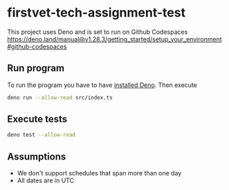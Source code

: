 # firstvet-tech-assignment-test

This project uses Deno and is set to run on Github Codespaces
https://deno.land/manual@v1.28.3/getting_started/setup_your_environment#github-codespaces


## Run program

To run the program you have to have [installed Deno](https://deno.land/manual@v1.28.3/getting_started/installation). Then execute

```bash
deno run --allow-read src/index.ts
```

## Execute tests

```bash
deno test --allow-read
```

## Assumptions

- We don't support schedules that span more than one day
- All dates are in UTC
